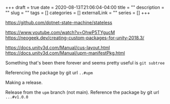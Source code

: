 +++ 
draft = true
date = 2020-08-13T21:06:04-04:00
title = ""
description = ""
slug = "" 
tags = []
categories = []
externalLink = ""
series = []
+++

https://github.com/dotnet-state-machine/stateless

https://www.youtube.com/watch?v=OhwP5TYgucM
https://neogeek.dev/creating-custom-packages-for-unity-2018.3/


https://docs.unity3d.com/Manual/cus-layout.html
https://docs.unity3d.com/Manual/upm-manifestPkg.html

Something that's been there forever and seems pretty useful is `git subtree`

Referencing the package by git url `..#upm`

Making a release.

Release from the `upm` branch (not main).
Reference the package by git url `...#v1.0.0`

